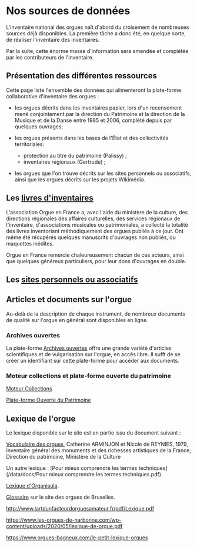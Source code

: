 # Nos sources de données

L'inventaire national des orgues naît d'abord du croisement de nombreuses sources déjà disponibles. La première tâche a donc été, en quelque sorte, de réaliser l'inventaire des inventaires.

Par la suite, cette énorme masse d'information sera amendée et complétée par les contributeurs de l'inventaire.

## Présentation des différentes ressources

Cette page liste l'ensemble des données qui alimenteront la plate-forme
collaborative d'inventaire des orgues :

  * les orgues décrits dans les inventaires papier, lors d'un
    recensement mené conjointement par la direction du Patrimoine et la
    direction de la Musique et de la Danse entre 1985 et 2006, complété depuis par quelques ouvrages;

  * les orgues présents dans les bases de l'État et des collectivités territoriales:
  	* protection au titre du patrimoine (Palissy) ;
  	* inventaires régionaux (Gertrude) ;

  * les orgues que l'on trouve décrits sur les sites personnels ou associatifs, ainsi que les orgues décrits sur les projets Wikimédia.

## Les [livres d'inventaires](donnees_livres.md)

L'association Orgue en France a, avec l'aide du ministère de la culture, des directions régionales des affaires culturelles, des services régionaux de l'inventaire, d'associations musicales ou patrimoniales, a collecté la totalité des livres inventoriant méthodiquement des orgues publiés à ce jour. Ont même été récupérés quelques manuscrits d'ouvrages non publiés, ou maquettes inédites.

Orgue en France remercie chaleureusement chacun de ces acteurs, ainsi que quelques généreux particuliers, pour leur dons d'ouvrages en double.

## Les [sites personnels ou associatifs](donnees_sites.md)

## Articles et documents sur l'orgue

Au-delà de la description de chaque instrument, de nombreux documents de qualité sur l'orgue en général sont disponibles en ligne.

### Archives ouvertes

La plate-forme [Archives ouvertes](https://hal.archives-ouvertes.fr/search/index/?q=orgue) offre une grande variété d'articles scientifiques et de vulgarisation sur l'orgue, en accès libre.
Il sufft de se créer un identifiant sur cette plate-forme pour accéder aux documents.

### Moteur collections et plate-forme ouverte du patrimoine

[Moteur Collections](http://www.culturecommunication.gouv.fr/collections_locales/Search?text=&text2=%2B%28orgue%29&xsl=site&f.b=&f.ou=&f.eb=false)

[Plate-forme Ouverte du Patrimoine](https://www.pop.culture.gouv.fr/)


## Lexique de l'orgue

Le lexique disponible sur le site est en partie issu du document suivant :

[Vocabulaire des orgues](/data/docs/MCC_Les_orgues_1973.pdf), Catherine ARMINJON et Nicole de REYNIES, 1979, Inventaire général des monuments et des richesses artistiques de la France, Direction du patrimoine, Ministère de la Culture

Un autre lexique : [Pour mieux comprendre les termes techniques](/data/docs/Pour mieux comprendre les termes techniques.pdf)

[Lexique d'Organisula](https://www.organisula.com/lexique).

[Glossaire](http://www.orgues.irisnet.be/fr/Glossaire/list/app.rvb) sur le site des orgues de Bruxelles.

http://www.lartdunfacteurdorguesamateur.fr/pdf/Lexique.pdf

https://www.les-orgues-de-narbonne.com/wp-content/uploads/2020/05/lexique-de-orgue.pdf

https://www.orgues-bagneux.com/le-petit-lexique-orgues